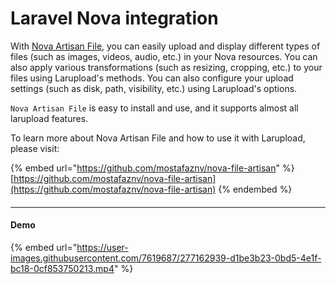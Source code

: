 # Laravel Nova integration

With [Nova Artisan File](https://github.com/mostafaznv/nova-file-artisan), you can easily upload and display different types of files (such as images, videos, audio, etc.) in your Nova resources. You can also apply various transformations (such as resizing, cropping, etc.) to your files using Larupload's methods. You can also configure your upload settings (such as disk, path, visibility, etc.) using Larupload's options.

`Nova Artisan File` is easy to install and use, and it supports almost all larupload features.

To learn more about Nova Artisan File and how to use it with Larupload, please visit:

{% embed url="https://github.com/mostafaznv/nova-file-artisan" %}
[https://github.com/mostafaznv/nova-file-artisan](https://github.com/mostafaznv/nova-file-artisan)
{% endembed %}

####

***

#### Demo

{% embed url="https://user-images.githubusercontent.com/7619687/277162939-d1be3b23-0bd5-4e1f-bc18-0cf853750213.mp4" %}
